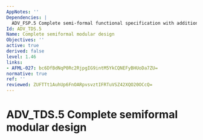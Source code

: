 ```yaml
---
AppNotes: ''
Dependencies: |
  ADV_FSP.5 Complete semi-formal functional specification with additional error information.
Id: ADV_TDS.5
Name: Complete semiformal modular design
Objectives: ''
active: true
derived: false
level: 1.46
links:
- AFML-027: bc6DfBdNqP0Rc2RjpgIG9intM5YkCQNEFyBHUoDa7ZU=
normative: true
ref: ''
reviewed: ZUFTTt1AuhUp6FnOARpvsvztIFRTuVSZ42XQO20OCcQ=
---
```


# ADV_TDS.5 Complete semiformal modular design